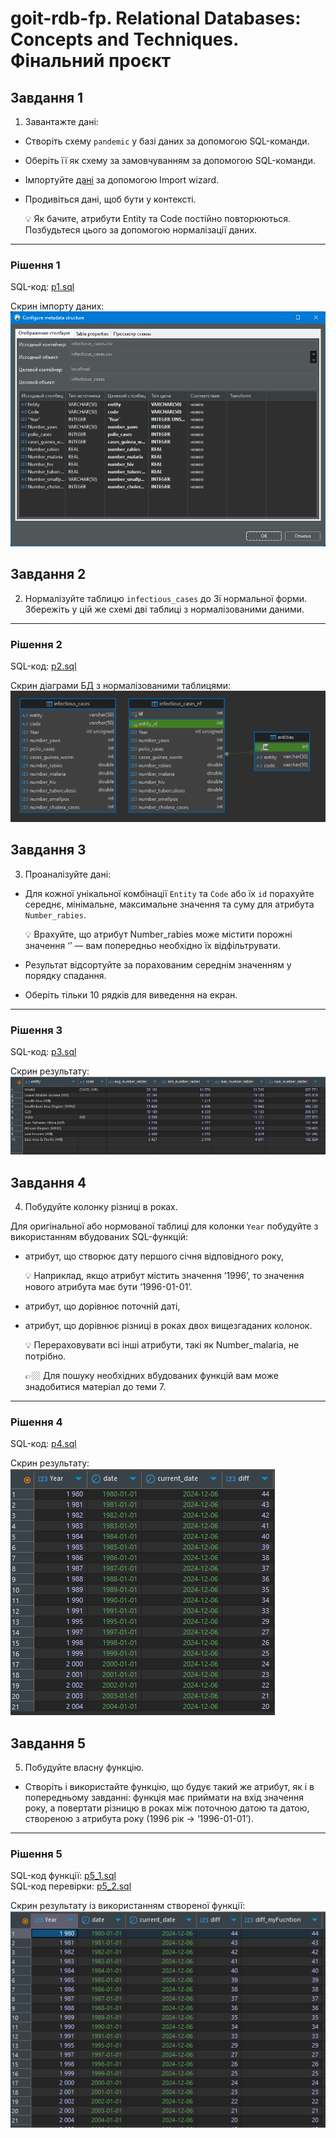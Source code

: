 # goit-rdb-fp. Relational Databases: Concepts and Techniques. Фінальний проєкт

## Завдання 1

1. Завантажте дані:

- Створіть схему `pandemic` у базі даних за допомогою SQL-команди.
- Оберіть її як схему за замовчуванням за допомогою SQL-команди.
- Імпортуйте [дані](csv/infectious_cases.csv) за допомогою Import wizard.
- Продивіться дані, щоб бути у контексті.

  💡 Як бачите, атрибути Entity та Code постійно повторюються. Позбудьтеся цього за допомогою нормалізації даних.

---

### Рішення 1

SQL-код: [p1.sql](p1.sql)

Скрин імпорту даних:  
![p1](md.media/p1.png)

## Завдання 2

2. Нормалізуйте таблицю `infectious_cases` до 3ї нормальної форми. Збережіть у цій же схемі дві таблиці з нормалізованими даними.

---

### Рішення 2

SQL-код: [p2.sql](p2.sql)

Скрин діаграми БД з нормалізованими таблицями:  
![p2](md.media/p2.png)

## Завдання 3

3. Проаналізуйте дані:

- Для кожної унікальної комбінації `Entity` та `Code` або їх `id` порахуйте середнє, мінімальне, максимальне значення та суму для атрибута `Number_rabies`.

  💡 Врахуйте, що атрибут Number_rabies може містити порожні значення ‘’ — вам попередньо необхідно їх відфільтрувати.

- Результат відсортуйте за порахованим середнім значенням у порядку спадання.
- Оберіть тільки 10 рядків для виведення на екран.

---

### Рішення 3

SQL-код: [p3.sql](p3.sql)

Скрин результату:  
![p3](md.media/p3.png)

## Завдання 4

4. Побудуйте колонку різниці в роках.

Для оригінальної або нормованої таблиці для колонки `Year` побудуйте з використанням вбудованих SQL-функцій:

- атрибут, що створює дату першого січня відповідного року,

  💡 Наприклад, якщо атрибут містить значення ’1996’, то значення нового атрибута має бути ‘1996-01-01’.

- атрибут, що дорівнює поточній даті,
- атрибут, що дорівнює різниці в роках двох вищезгаданих колонок.

  💡 Перераховувати всі інші атрибути, такі як Number_malaria, не потрібно.

  👉🏼 Для пошуку необхідних вбудованих функцій вам може знадобитися матеріал до теми 7.

---

### Рішення 4

SQL-код: [p4.sql](p4.sql)

Скрин результату:  
![p4](md.media/p4.png)

## Завдання 5

5. Побудуйте власну функцію.

- Створіть і використайте функцію, що будує такий же атрибут, як і в попередньому завданні: функція має приймати на вхід значення року, а повертати різницю в роках між поточною датою та датою, створеною з атрибута року (1996 рік → ‘1996-01-01’).

---

### Рішення 5

SQL-код функції: [p5_1.sql](p5_1.sql)  
SQL-код перевірки: [p5_2.sql](p5_2.sql)

Скрин результату із використанням створеної функції:  
![p5](md.media/p5_2.png)
